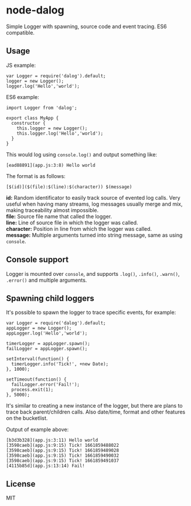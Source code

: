 # node-dalog
Simple Logger with spawning, source code and event tracing. ES6 compatible.

## Usage

JS example:
```
var Logger = require('dalog').default;
logger = new Logger();
logger.log('Hello','world');
```

ES6 example:
```
import Logger from 'dalog';

export class MyApp {
  constructor {
    this.logger = new Logger();
    this.logger.log('Hello','world');
  }
}
```

This would log using `console.log()` and output something like:
```
[ead88891](app.js:3:8) Hello world
```

The format is as follows:
```
[$(id)]($(file):$(line):$(character)) $(message)
```

**id:** Random identificator to easily track source of evented log calls. Very useful when having many streams, log messages usually merge and mix, making traceability almost impossible.  
**file:** Source file name that called the logger.  
**line:** Line of source file in which the logger was called.  
**character:** Position in line from which the logger was called.  
**message:** Multiple arguments turned into string message, same as using `console`.  

## Console support

Logger is mounted over `console`, and supports `.log()`, `.info()`, `.warn()`, `.error()` and multiple arguments.

## Spawning child loggers

It's possible to spawn the logger to trace specific events, for example:

```
var Logger = require('dalog').default;
appLogger = new Logger();
appLogger.log('Hello','world');

timerLogger = appLogger.spawn();
failLogger = appLogger.spawn();

setInterval(function() {
  timerLogger.info('Tick!', +new Date);
}, 1000);

setTimeout(function() {
  failLogger.error('Fail!');
  process.exit(1);
}, 5000);
```

It's similar to creating a new instance of the logger, but there are plans to trace back parent/children calls. Also date/time, format and other features on the bucketlist.

Output of example above:
```
[b3d3b328](app.js:3:11) Hello world
[3598caeb](app.js:9:15) Tick! 1661859488022
[3598caeb](app.js:9:15) Tick! 1661859489028
[3598caeb](app.js:9:15) Tick! 1661859490032
[3598caeb](app.js:9:15) Tick! 1661859491037
[4115b85d](app.js:13:14) Fail!
```

## License

MIT